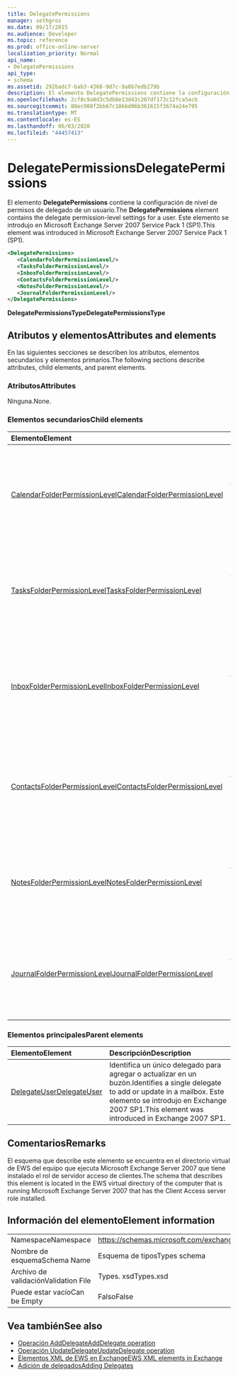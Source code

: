 ```yaml
---
title: DelegatePermissions
manager: sethgros
ms.date: 09/17/2015
ms.audience: Developer
ms.topic: reference
ms.prod: office-online-server
localization_priority: Normal
api_name:
- DelegatePermissions
api_type:
- schema
ms.assetid: 292badc7-bab3-4368-9d7c-9a8b7edb279b
description: El elemento DelegatePermissions contiene la configuración de nivel de permisos de delegado de un usuario. Este elemento se introdujo en Microsoft Exchange Server 2007 Service Pack 1 (SP1).
ms.openlocfilehash: 2cf8c9a8d3c5db8e13d43c207df173c12fca5acb
ms.sourcegitcommit: 88ec988f2bb67c1866d06b361615f3674a24e795
ms.translationtype: MT
ms.contentlocale: es-ES
ms.lasthandoff: 06/03/2020
ms.locfileid: "44457413"
---
```

# <a name="delegatepermissions"></a><span data-ttu-id="d8d46-104">DelegatePermissions</span><span class="sxs-lookup"><span data-stu-id="d8d46-104">DelegatePermissions</span></span>

<span data-ttu-id="d8d46-105">El elemento **DelegatePermissions** contiene la configuración de nivel de permisos de delegado de un usuario.</span><span class="sxs-lookup"><span data-stu-id="d8d46-105">The **DelegatePermissions** element contains the delegate permission-level settings for a user.</span></span> <span data-ttu-id="d8d46-106">Este elemento se introdujo en Microsoft Exchange Server 2007 Service Pack 1 (SP1).</span><span class="sxs-lookup"><span data-stu-id="d8d46-106">This element was introduced in Microsoft Exchange Server 2007 Service Pack 1 (SP1).</span></span> 
  
```xml
<DelegatePermissions>
   <CalendarFolderPermissionLevel/>
   <TasksFolderPermissionLevel/>
   <InboxFolderPermissionLevel/>
   <ContactsFolderPermissionLevel/>
   <NotesFolderPermissionLevel/>
   <JournalFolderPermissionLevel/>
</DelegatePermissions>
```

<span data-ttu-id="d8d46-107">**DelegatePermissionsType**</span><span class="sxs-lookup"><span data-stu-id="d8d46-107">**DelegatePermissionsType**</span></span>

## <a name="attributes-and-elements"></a><span data-ttu-id="d8d46-108">Atributos y elementos</span><span class="sxs-lookup"><span data-stu-id="d8d46-108">Attributes and elements</span></span>

<span data-ttu-id="d8d46-109">En las siguientes secciones se describen los atributos, elementos secundarios y elementos primarios.</span><span class="sxs-lookup"><span data-stu-id="d8d46-109">The following sections describe attributes, child elements, and parent elements.</span></span>
  
### <a name="attributes"></a><span data-ttu-id="d8d46-110">Atributos</span><span class="sxs-lookup"><span data-stu-id="d8d46-110">Attributes</span></span>

<span data-ttu-id="d8d46-111">Ninguna.</span><span class="sxs-lookup"><span data-stu-id="d8d46-111">None.</span></span>
  
### <a name="child-elements"></a><span data-ttu-id="d8d46-112">Elementos secundarios</span><span class="sxs-lookup"><span data-stu-id="d8d46-112">Child elements</span></span>

|<span data-ttu-id="d8d46-113">**Elemento**</span><span class="sxs-lookup"><span data-stu-id="d8d46-113">**Element**</span></span>|<span data-ttu-id="d8d46-114">**Descripción**</span><span class="sxs-lookup"><span data-stu-id="d8d46-114">**Description**</span></span>|
|:-----|:-----|
|[<span data-ttu-id="d8d46-115">CalendarFolderPermissionLevel</span><span class="sxs-lookup"><span data-stu-id="d8d46-115">CalendarFolderPermissionLevel</span></span>](calendarfolderpermissionlevel.md) <br/> |<span data-ttu-id="d8d46-116">Contiene los permisos para la carpeta de calendario predeterminada.</span><span class="sxs-lookup"><span data-stu-id="d8d46-116">Contains the permissions for the default Calendar folder.</span></span> <span data-ttu-id="d8d46-117">Este elemento se introdujo en Exchange 2007 SP1.</span><span class="sxs-lookup"><span data-stu-id="d8d46-117">This element was introduced in Exchange 2007 SP1.</span></span>  <br/> |
|[<span data-ttu-id="d8d46-118">TasksFolderPermissionLevel</span><span class="sxs-lookup"><span data-stu-id="d8d46-118">TasksFolderPermissionLevel</span></span>](tasksfolderpermissionlevel.md) <br/> |<span data-ttu-id="d8d46-119">Contiene los permisos para la carpeta de tareas predeterminada.</span><span class="sxs-lookup"><span data-stu-id="d8d46-119">Contains the permissions for the default Task folder.</span></span> <span data-ttu-id="d8d46-120">Este elemento se introdujo en Exchange 2007 SP1.</span><span class="sxs-lookup"><span data-stu-id="d8d46-120">This element was introduced in Exchange 2007 SP1.</span></span>  <br/> |
|[<span data-ttu-id="d8d46-121">InboxFolderPermissionLevel</span><span class="sxs-lookup"><span data-stu-id="d8d46-121">InboxFolderPermissionLevel</span></span>](inboxfolderpermissionlevel.md) <br/> |<span data-ttu-id="d8d46-122">Contiene los permisos para la carpeta Bandeja de entrada predeterminada.</span><span class="sxs-lookup"><span data-stu-id="d8d46-122">Contains the permissions for the default Inbox folder.</span></span> <span data-ttu-id="d8d46-123">Este elemento se introdujo en Exchange 2007 SP1.</span><span class="sxs-lookup"><span data-stu-id="d8d46-123">This element was introduced in Exchange 2007 SP1.</span></span>  <br/> |
|[<span data-ttu-id="d8d46-124">ContactsFolderPermissionLevel</span><span class="sxs-lookup"><span data-stu-id="d8d46-124">ContactsFolderPermissionLevel</span></span>](contactsfolderpermissionlevel.md) <br/> |<span data-ttu-id="d8d46-125">Contiene los permisos para la carpeta de contactos predeterminada.</span><span class="sxs-lookup"><span data-stu-id="d8d46-125">Contains the permissions for the default Contacts folder.</span></span> <span data-ttu-id="d8d46-126">Este elemento se introdujo en Exchange 2007 SP1.</span><span class="sxs-lookup"><span data-stu-id="d8d46-126">This element was introduced in Exchange 2007 SP1.</span></span>  <br/> |
|[<span data-ttu-id="d8d46-127">NotesFolderPermissionLevel</span><span class="sxs-lookup"><span data-stu-id="d8d46-127">NotesFolderPermissionLevel</span></span>](notesfolderpermissionlevel.md) <br/> |<span data-ttu-id="d8d46-128">Contiene los permisos para la carpeta Notas predeterminada.</span><span class="sxs-lookup"><span data-stu-id="d8d46-128">Contains the permissions for the default Notes folder.</span></span> <span data-ttu-id="d8d46-129">Este elemento se introdujo en Exchange 2007 SP1.</span><span class="sxs-lookup"><span data-stu-id="d8d46-129">This element was introduced in Exchange 2007 SP1.</span></span>  <br/> |
|[<span data-ttu-id="d8d46-130">JournalFolderPermissionLevel</span><span class="sxs-lookup"><span data-stu-id="d8d46-130">JournalFolderPermissionLevel</span></span>](journalfolderpermissionlevel.md) <br/> |<span data-ttu-id="d8d46-131">Contiene los permisos para la carpeta del diario predeterminada.</span><span class="sxs-lookup"><span data-stu-id="d8d46-131">Contains the permissions for the default Journal folder.</span></span> <span data-ttu-id="d8d46-132">Este elemento se introdujo en Exchange 2007 SP1.</span><span class="sxs-lookup"><span data-stu-id="d8d46-132">This element was introduced in Exchange 2007 SP1.</span></span>  <br/> |
   
### <a name="parent-elements"></a><span data-ttu-id="d8d46-133">Elementos principales</span><span class="sxs-lookup"><span data-stu-id="d8d46-133">Parent elements</span></span>

|<span data-ttu-id="d8d46-134">**Elemento**</span><span class="sxs-lookup"><span data-stu-id="d8d46-134">**Element**</span></span>|<span data-ttu-id="d8d46-135">**Descripción**</span><span class="sxs-lookup"><span data-stu-id="d8d46-135">**Description**</span></span>|
|:-----|:-----|
|[<span data-ttu-id="d8d46-136">DelegateUser</span><span class="sxs-lookup"><span data-stu-id="d8d46-136">DelegateUser</span></span>](delegateuser.md) <br/> |<span data-ttu-id="d8d46-137">Identifica un único delegado para agregar o actualizar en un buzón.</span><span class="sxs-lookup"><span data-stu-id="d8d46-137">Identifies a single delegate to add or update in a mailbox.</span></span> <span data-ttu-id="d8d46-138">Este elemento se introdujo en Exchange 2007 SP1.</span><span class="sxs-lookup"><span data-stu-id="d8d46-138">This element was introduced in Exchange 2007 SP1.</span></span>  <br/> |
   
## <a name="remarks"></a><span data-ttu-id="d8d46-139">Comentarios</span><span class="sxs-lookup"><span data-stu-id="d8d46-139">Remarks</span></span>

<span data-ttu-id="d8d46-140">El esquema que describe este elemento se encuentra en el directorio virtual de EWS del equipo que ejecuta Microsoft Exchange Server 2007 que tiene instalado el rol de servidor acceso de clientes.</span><span class="sxs-lookup"><span data-stu-id="d8d46-140">The schema that describes this element is located in the EWS virtual directory of the computer that is running Microsoft Exchange Server 2007 that has the Client Access server role installed.</span></span>
  
## <a name="element-information"></a><span data-ttu-id="d8d46-141">Información del elemento</span><span class="sxs-lookup"><span data-stu-id="d8d46-141">Element information</span></span>

|||
|:-----|:-----|
|<span data-ttu-id="d8d46-142">Namespace</span><span class="sxs-lookup"><span data-stu-id="d8d46-142">Namespace</span></span>  <br/> |https://schemas.microsoft.com/exchange/services/2006/types  <br/> |
|<span data-ttu-id="d8d46-143">Nombre de esquema</span><span class="sxs-lookup"><span data-stu-id="d8d46-143">Schema Name</span></span>  <br/> |<span data-ttu-id="d8d46-144">Esquema de tipos</span><span class="sxs-lookup"><span data-stu-id="d8d46-144">Types schema</span></span>  <br/> |
|<span data-ttu-id="d8d46-145">Archivo de validación</span><span class="sxs-lookup"><span data-stu-id="d8d46-145">Validation File</span></span>  <br/> |<span data-ttu-id="d8d46-146">Types. xsd</span><span class="sxs-lookup"><span data-stu-id="d8d46-146">Types.xsd</span></span>  <br/> |
|<span data-ttu-id="d8d46-147">Puede estar vacío</span><span class="sxs-lookup"><span data-stu-id="d8d46-147">Can be Empty</span></span>  <br/> |<span data-ttu-id="d8d46-148">Falso</span><span class="sxs-lookup"><span data-stu-id="d8d46-148">False</span></span>  <br/> |
   
## <a name="see-also"></a><span data-ttu-id="d8d46-149">Vea también</span><span class="sxs-lookup"><span data-stu-id="d8d46-149">See also</span></span>

- [<span data-ttu-id="d8d46-150">Operación AddDelegate</span><span class="sxs-lookup"><span data-stu-id="d8d46-150">AddDelegate operation</span></span>](adddelegate-operation.md) 
- [<span data-ttu-id="d8d46-151">Operación UpdateDelegate</span><span class="sxs-lookup"><span data-stu-id="d8d46-151">UpdateDelegate operation</span></span>](updatedelegate-operation.md)
- [<span data-ttu-id="d8d46-152">Elementos XML de EWS en Exchange</span><span class="sxs-lookup"><span data-stu-id="d8d46-152">EWS XML elements in Exchange</span></span>](ews-xml-elements-in-exchange.md)
- [<span data-ttu-id="d8d46-153">Adición de delegados</span><span class="sxs-lookup"><span data-stu-id="d8d46-153">Adding Delegates</span></span>](https://msdn.microsoft.com/library/3a744150-66a3-4a13-9433-793603ba5038%28Office.15%29.aspx)

